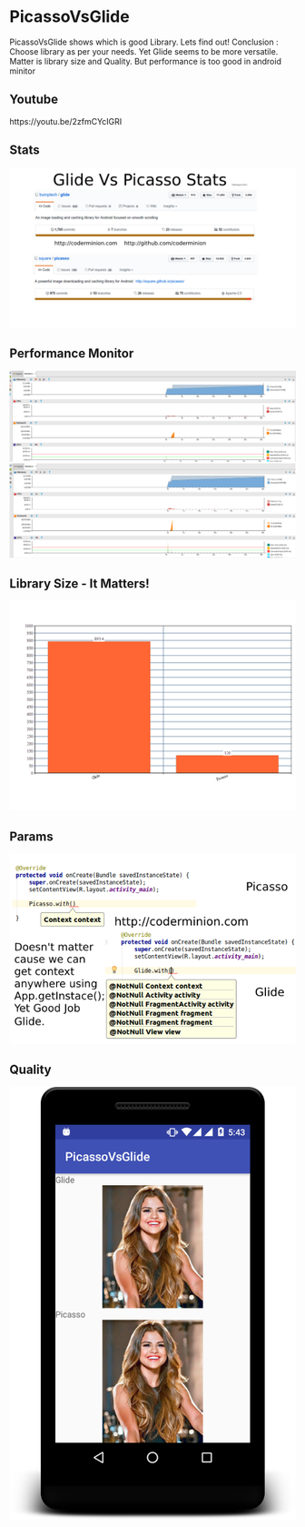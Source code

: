 # PicassoVsGlide
PicassoVsGlide shows which is good Library. Lets find out!
Conclusion : Choose library as per your needs. 
Yet Glide seems to be more versatile. 
Matter is library size and Quality. 
But performance is too good in android minitor


<h2>Youtube</h2>
https://youtu.be/2zfmCYcIGRI

<h2>Stats</h2>
<img src="/images/sample1.png"/>

<h2>Performance Monitor</h2>
<img src="/images/sample2.png"/>
<img src="/images/sample5.png"/>


<h2>Library Size - It Matters!</h2>
<img src="/images/sample3.png"/>

<h2>Params</h2>
<img src="/images/sample4.png"/>

<h2>Quality</h2>
<img src="/images/sample7.png"/>
